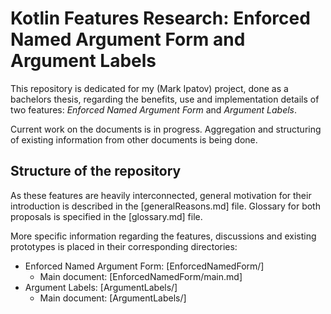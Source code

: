 # Kotlin Features Research: Enforced Named Argument Form and Argument Labels

This repository is dedicated for my (Mark Ipatov) project, done as a bachelors thesis, regarding the benefits, use and implementation details of two features: *Enforced Named Argument Form* and _Argument Labels_.

Current work on the documents is in progress. Aggregation and structuring of existing information from other documents is being done.

## Structure of the repository

As these features are heavily interconnected, general motivation for their introduction is described in the [generalReasons.md] file. Glossary for both proposals is specified in the [glossary.md] file.

More specific information regarding the features, discussions and existing prototypes is placed in their corresponding directories:

* Enforced Named Argument Form: [EnforcedNamedForm/]
    * Main document: [EnforcedNamedForm/main.md]
* Argument Labels: [ArgumentLabels/]
    * Main document: [ArgumentLabels/]
